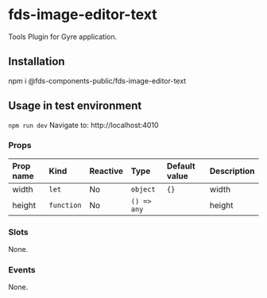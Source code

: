 # fds-image-editor-text
Tools Plugin for Gyre application.

## Installation
npm i @fds-components-public/fds-image-editor-text

## Usage in test environment
<code>npm run dev</code>
Navigate to: http://localhost:4010

### Props

| Prop name | Kind | Reactive | Type | Default value | Description |
| :--- | :--- | :--- | :--- | :--- | :--- |
| width | <code>let</code> | No | <code>object</code> | <code>{}</code> | width |
| height | <code>function</code> | No | <code>() => any</code> | <code></code> | height |


### Slots

None.

### Events

None.

 